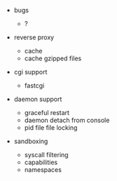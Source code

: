 
* bugs
  * ?


* reverse proxy
  * cache
  * cache gzipped files


* cgi support
  * fastcgi


* daemon support
  * graceful restart
  * daemon detach from console
  * pid file file locking


* sandboxing
  * syscall filtering
  * capabilities
  * namespaces

